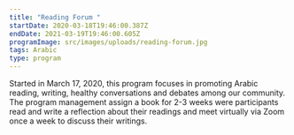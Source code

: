 ```yaml
---
title: "Reading Forum "
startDate: 2020-03-18T19:46:00.387Z
endDate: 2021-03-19T19:46:00.605Z
programImage: src/images/uploads/reading-forum.jpg
tags: Arabic
type: program
---
```

Started in March 17, 2020, this program focuses in promoting Arabic reading, writing, healthy conversations and debates among our community. 
The program management assign a book for 2-3 weeks were participants read and write a reflection about their readings and meet virtually via Zoom once a week to discuss their writings. 
